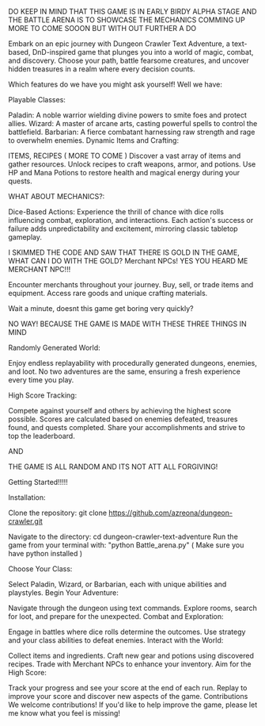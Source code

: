 DO KEEP IN MIND THAT THIS GAME IS IN EARLY BIRDY ALPHA STAGE AND THE BATTLE ARENA IS TO SHOWCASE THE MECHANICS COMMING UP MORE TO COME SOOON
BUT WITH  OUT FURTHER A DO 

Embark on an epic journey with Dungeon Crawler Text Adventure, a text-based, DnD-inspired game that plunges you into a world of magic, combat, and discovery. 
Choose your path, battle fearsome creatures, and uncover hidden treasures in a realm where every decision counts.

Which features do we have you might ask yourself!
Well we have: 

Playable Classes:

Paladin: A noble warrior wielding divine powers to smite foes and protect allies.
Wizard: A master of arcane arts, casting powerful spells to control the battlefield.
Barbarian: A fierce combatant harnessing raw strength and rage to overwhelm enemies.
Dynamic Items and Crafting:

ITEMS, RECIPES ( MORE TO COME ) 
Discover a vast array of items and gather resources.
Unlock recipes to craft weapons, armor, and potions.
Use HP and Mana Potions to restore health and magical energy during your quests.

WHAT ABOUT MECHANICS?:

Dice-Based Actions:
Experience the thrill of chance with dice rolls influencing combat, exploration, and interactions.
Each action's success or failure adds unpredictability and excitement, mirroring classic tabletop gameplay.

I SKIMMED THE CODE AND SAW THAT THERE IS GOLD IN THE GAME, WHAT CAN I DO WITH THE GOLD?
Merchant NPCs! YES YOU HEARD ME MERCHANT NPC!!!

Encounter merchants throughout your journey.
Buy, sell, or trade items and equipment.
Access rare goods and unique crafting materials.

Wait a minute, doesnt this game get boring very quickly?

NO WAY! BECAUSE THE GAME IS MADE WITH THESE THREE THINGS IN MIND

Randomly Generated World:

Enjoy endless replayability with procedurally generated dungeons, enemies, and loot.
No two adventures are the same, ensuring a fresh experience every time you play.

High Score Tracking:

Compete against yourself and others by achieving the highest score possible.
Scores are calculated based on enemies defeated, treasures found, and quests completed.
Share your accomplishments and strive to top the leaderboard.

AND

THE GAME IS ALL RANDOM AND ITS NOT ATT ALL FORGIVING!


Getting Started!!!!!

Installation:

Clone the repository: git clone https://github.com/azreona/dungeon-crawler.git

Navigate to the directory: cd dungeon-crawler-text-adventure
Run the game from your terminal with: "python Battle_arena.py" ( Make sure you have python installed )

Choose Your Class:

Select Paladin, Wizard, or Barbarian, each with unique abilities and playstyles.
Begin Your Adventure:

Navigate through the dungeon using text commands.
Explore rooms, search for loot, and prepare for the unexpected.
Combat and Exploration:

Engage in battles where dice rolls determine the outcomes.
Use strategy and your class abilities to defeat enemies.
Interact with the World:

Collect items and ingredients.
Craft new gear and potions using discovered recipes.
Trade with Merchant NPCs to enhance your inventory.
Aim for the High Score:

Track your progress and see your score at the end of each run.
Replay to improve your score and discover new aspects of the game.
Contributions
We welcome contributions! If you'd like to help improve the game, please let me know what you feel is missing! 

